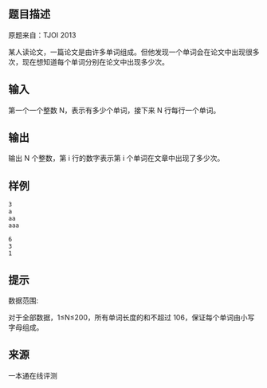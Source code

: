 ## 题目描述

原题来自：TJOI 2013

某人读论文，一篇论文是由许多单词组成。但他发现一个单词会在论文中出现很多次，现在想知道每个单词分别在论文中出现多少次。

## 输入

第一个一个整数 N，表示有多少个单词，接下来 N 行每行一个单词。

## 输出

输出 N 个整数，第 i 行的数字表示第 i 个单词在文章中出现了多少次。

## 样例

```input1
3
a
aa
aaa
```

```output1
6
3
1
```

## 提示

数据范围:

对于全部数据，1≤N≤200，所有单词长度的和不超过 106​​ ，保证每个单词由小写字母组成。


 ## 来源

 一本通在线评测 